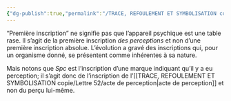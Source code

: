 ```yaml
---
{"dg-publish":true,"permalink":"/TRACE, REFOULEMENT ET SYMBOLISATION copie/Lettre 52/Spc = première inscription des perceptions/","created":"2024-07-21T15:24:54.980-04:00","updated":"2025-08-22T21:48:24.574-04:00"}
---
```



“Première inscription” ne signifie pas que l’appareil psychique est une table rase. Il s’agit de la première inscription _des perceptions_ et non d’une première inscription absolue. L’évolution a gravé des inscriptions qui, pour un organisme donné, se présentent comme inhérentes à sa nature. 

Mais notons que _Spc_ est l’inscription d’une marque indiquant qu’il y a eu perception; il s’agit donc de l’inscription de l’[[TRACE, REFOULEMENT ET SYMBOLISATION copie/Lettre 52/acte de perception\|acte de perception]] et non du perçu lui-même.